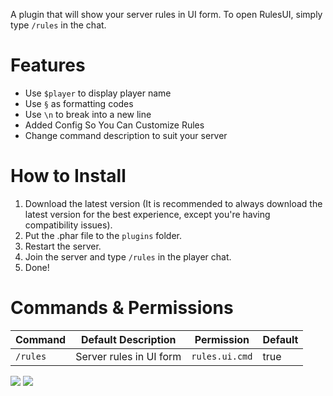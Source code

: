 A plugin that will show your server rules in UI form. To open RulesUI, simply type `/rules` in the chat.

# Features

- Use `$player` to display player name
- Use `§` as formatting codes
- Use `\n` to break into a new line
- Added Config So You Can Customize Rules
- Change command description to suit your server

# How to Install

1. Download the latest version (It is recommended to always download the latest version for the best experience, except you're having compatibility issues).
2. Put the .phar file to the `plugins` folder.
3. Restart the server.
4. Join the server and type `/rules` in the player chat.
5. Done!

# Commands & Permissions

| Command | Default Description | Permission | Default |
| --- | --- | --- | --- |
| `/rules` | Server rules in UI form | `rules.ui.cmd` | true |

[![](https://poggit.pmmp.io/shield.state/RulesUI)](https://poggit.pmmp.io/p/RulesUI)
<a href="https://poggit.pmmp.io/p/RulesUI"><img src="https://poggit.pmmp.io/shield.state/RulesUI"></a>
